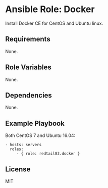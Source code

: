Ansible Role: Docker
=========

Install Docker CE for CentOS and Ubuntu linux.

Requirements
------------

None.

Role Variables
--------------

None.

Dependencies
------------

None.

Example Playbook
----------------

Both CentOS 7 and Ubuntu 16.04:

    - hosts: servers
      roles:
         - { role: redtail83.docker }

License
-------

MIT
